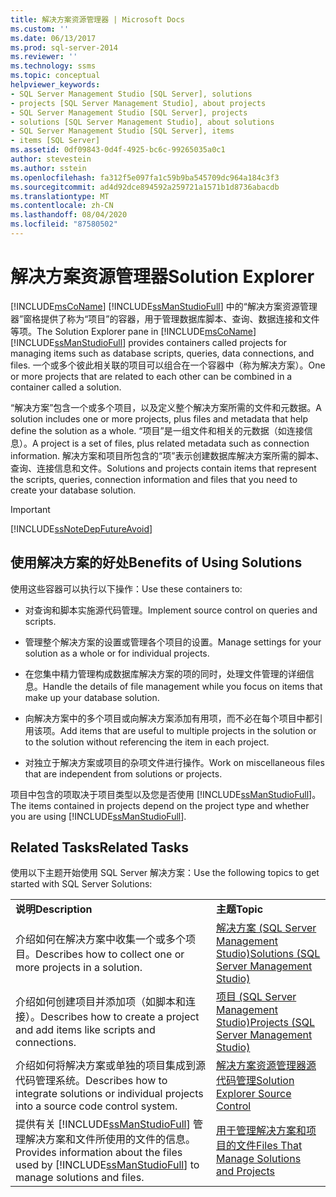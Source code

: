 ```yaml
---
title: 解决方案资源管理器 | Microsoft Docs
ms.custom: ''
ms.date: 06/13/2017
ms.prod: sql-server-2014
ms.reviewer: ''
ms.technology: ssms
ms.topic: conceptual
helpviewer_keywords:
- SQL Server Management Studio [SQL Server], solutions
- projects [SQL Server Management Studio], about projects
- SQL Server Management Studio [SQL Server], projects
- solutions [SQL Server Management Studio], about solutions
- SQL Server Management Studio [SQL Server], items
- items [SQL Server]
ms.assetid: 0df09843-0d4f-4925-bc6c-99265035a0c1
author: stevestein
ms.author: sstein
ms.openlocfilehash: fa312f5e097fa1c59b9ba545709dc964a184c3f3
ms.sourcegitcommit: ad4d92dce894592a259721a1571b1d8736abacdb
ms.translationtype: MT
ms.contentlocale: zh-CN
ms.lasthandoff: 08/04/2020
ms.locfileid: "87580502"
---
```

# <a name="solution-explorer"></a><span data-ttu-id="5c276-102">解决方案资源管理器</span><span class="sxs-lookup"><span data-stu-id="5c276-102">Solution Explorer</span></span>
  <span data-ttu-id="5c276-103">[!INCLUDE[msCoName](../../includes/msconame-md.md)] [!INCLUDE[ssManStudioFull](../../includes/ssmanstudiofull-md.md)] 中的“解决方案资源管理器”窗格提供了称为“项目”的容器，用于管理数据库脚本、查询、数据连接和文件等项。</span><span class="sxs-lookup"><span data-stu-id="5c276-103">The Solution Explorer pane in [!INCLUDE[msCoName](../../includes/msconame-md.md)] [!INCLUDE[ssManStudioFull](../../includes/ssmanstudiofull-md.md)] provides containers called projects for managing items such as database scripts, queries, data connections, and files.</span></span> <span data-ttu-id="5c276-104">一个或多个彼此相关联的项目可以组合在一个容器中（称为解决方案）。</span><span class="sxs-lookup"><span data-stu-id="5c276-104">One or more projects that are related to each other can be combined in a container called a solution.</span></span>  
  
 <span data-ttu-id="5c276-105">“解决方案”包含一个或多个项目，以及定义整个解决方案所需的文件和元数据。</span><span class="sxs-lookup"><span data-stu-id="5c276-105">A solution includes one or more projects, plus files and metadata that help define the solution as a whole.</span></span> <span data-ttu-id="5c276-106">“项目”是一组文件和相关的元数据（如连接信息）。</span><span class="sxs-lookup"><span data-stu-id="5c276-106">A project is a set of files, plus related metadata such as connection information.</span></span> <span data-ttu-id="5c276-107">解决方案和项目所包含的“项”表示创建数据库解决方案所需的脚本、查询、连接信息和文件。</span><span class="sxs-lookup"><span data-stu-id="5c276-107">Solutions and projects contain items that represent the scripts, queries, connection information and files that you need to create your database solution.</span></span>  
  
> [!IMPORTANT]  
>  [!INCLUDE[ssNoteDepFutureAvoid](../../includes/ssnotedepfutureavoid-md.md)]  
  
## <a name="benefits-of-using-solutions"></a><span data-ttu-id="5c276-108">使用解决方案的好处</span><span class="sxs-lookup"><span data-stu-id="5c276-108">Benefits of Using Solutions</span></span>  
 <span data-ttu-id="5c276-109">使用这些容器可以执行以下操作：</span><span class="sxs-lookup"><span data-stu-id="5c276-109">Use these containers to:</span></span>  
  
-   <span data-ttu-id="5c276-110">对查询和脚本实施源代码管理。</span><span class="sxs-lookup"><span data-stu-id="5c276-110">Implement source control on queries and scripts.</span></span>  
  
-   <span data-ttu-id="5c276-111">管理整个解决方案的设置或管理各个项目的设置。</span><span class="sxs-lookup"><span data-stu-id="5c276-111">Manage settings for your solution as a whole or for individual projects.</span></span>  
  
-   <span data-ttu-id="5c276-112">在您集中精力管理构成数据库解决方案的项的同时，处理文件管理的详细信息。</span><span class="sxs-lookup"><span data-stu-id="5c276-112">Handle the details of file management while you focus on items that make up your database solution.</span></span>  
  
-   <span data-ttu-id="5c276-113">向解决方案中的多个项目或向解决方案添加有用项，而不必在每个项目中都引用该项。</span><span class="sxs-lookup"><span data-stu-id="5c276-113">Add items that are useful to multiple projects in the solution or to the solution without referencing the item in each project.</span></span>  
  
-   <span data-ttu-id="5c276-114">对独立于解决方案或项目的杂项文件进行操作。</span><span class="sxs-lookup"><span data-stu-id="5c276-114">Work on miscellaneous files that are independent from solutions or projects.</span></span>  
  
 <span data-ttu-id="5c276-115">项目中包含的项取决于项目类型以及您是否使用 [!INCLUDE[ssManStudioFull](../../includes/ssmanstudiofull-md.md)]。</span><span class="sxs-lookup"><span data-stu-id="5c276-115">The items contained in projects depend on the project type and whether you are using [!INCLUDE[ssManStudioFull](../../includes/ssmanstudiofull-md.md)].</span></span>  
  
## <a name="related-tasks"></a><span data-ttu-id="5c276-116">Related Tasks</span><span class="sxs-lookup"><span data-stu-id="5c276-116">Related Tasks</span></span>  
 <span data-ttu-id="5c276-117">使用以下主题开始使用 SQL Server 解决方案：</span><span class="sxs-lookup"><span data-stu-id="5c276-117">Use the following topics to get started with SQL Server Solutions:</span></span>  
  
|||  
|-|-|  
|<span data-ttu-id="5c276-118">**说明**</span><span class="sxs-lookup"><span data-stu-id="5c276-118">**Description**</span></span>|<span data-ttu-id="5c276-119">**主题**</span><span class="sxs-lookup"><span data-stu-id="5c276-119">**Topic**</span></span>|  
|<span data-ttu-id="5c276-120">介绍如何在解决方案中收集一个或多个项目。</span><span class="sxs-lookup"><span data-stu-id="5c276-120">Describes how to collect one or more projects in a solution.</span></span>|[<span data-ttu-id="5c276-121">解决方案 (SQL Server Management Studio)</span><span class="sxs-lookup"><span data-stu-id="5c276-121">Solutions &#40;SQL Server Management Studio&#41;</span></span>](solutions-sql-server-management-studio.md)|  
|<span data-ttu-id="5c276-122">介绍如何创建项目并添加项（如脚本和连接）。</span><span class="sxs-lookup"><span data-stu-id="5c276-122">Describes how to create a project and add items like scripts and connections.</span></span>|[<span data-ttu-id="5c276-123">项目 (SQL Server Management Studio)</span><span class="sxs-lookup"><span data-stu-id="5c276-123">Projects &#40;SQL Server Management Studio&#41;</span></span>](projects-sql-server-management-studio.md)|  
|<span data-ttu-id="5c276-124">介绍如何将解决方案或单独的项目集成到源代码管理系统。</span><span class="sxs-lookup"><span data-stu-id="5c276-124">Describes how to integrate solutions or individual projects into a source code control system.</span></span>|[<span data-ttu-id="5c276-125">解决方案资源管理器源代码管理</span><span class="sxs-lookup"><span data-stu-id="5c276-125">Solution Explorer Source Control</span></span>](../../database-engine/solution-explorer-source-control.md)|  
|<span data-ttu-id="5c276-126">提供有关 [!INCLUDE[ssManStudioFull](../../includes/ssmanstudiofull-md.md)] 管理解决方案和文件所使用的文件的信息。</span><span class="sxs-lookup"><span data-stu-id="5c276-126">Provides information about the files used by [!INCLUDE[ssManStudioFull](../../includes/ssmanstudiofull-md.md)] to manage solutions and files.</span></span>|[<span data-ttu-id="5c276-127">用于管理解决方案和项目的文件</span><span class="sxs-lookup"><span data-stu-id="5c276-127">Files That Manage Solutions and Projects</span></span>](files-that-manage-solutions-and-projects.md)|  
  
  
